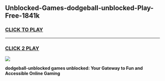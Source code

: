 
## Unblocked-Games-dodgeball-unblocked-Play-Free-1841k
<h3>
<a href="https://premium76.site?title=dodgeball-unblocked&ref=10A">CLICK TO PLAY</a></h3>
<hr>

<h3>
<a href="https://premium76.site?title=dodgeball-unblocked&ref=10A">CLICK 2 PLAY</a>
  
</h3>

<a href="https://premium76.site?title=dodgeball-unblocked&ref=10A"><img src="https://clearcache.store/games.png"></a>


**dodgeball-unblocked games unblocked: Your Gateway to Fun and Accessible Online Gaming**
